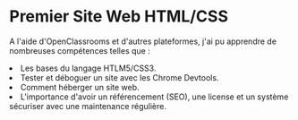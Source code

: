 # Premier Site Web HTML/CSS
A l'aide d'OpenClassrooms et d'autres plateformes, j'ai pu apprendre de nombreuses compétences telles que :
<li>Les bases du langage HTLM5/CSS3.
<li>Tester et déboguer un site avec les Chrome Devtools.
<li>Comment héberger un site web.
<li>L'importance d'avoir un référencement (SEO), une license et un système sécuriser avec une maintenance régulière.
